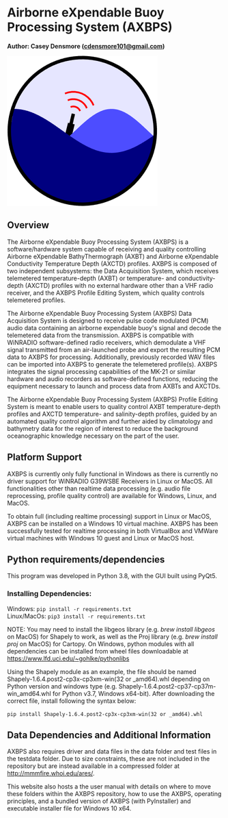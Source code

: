 # **Airborne eXpendable Buoy Processing System (AXBPS)**


**Author: Casey Densmore (cdensmore101@gmail.com)**

![Icon](lib/dropicon.png)


## Overview <a id="overview"></a>
The Airborne eXpendable Buoy Processing System (AXBPS) is a software/hardware system capable of receiving and quality controlling Airborne eXpendable BathyThermograph (AXBT) and Airborne eXpendable Conductivity Temperature Depth (AXCTD) profiles. AXBPS is composed of two independent subsystems: the Data Acquisition System, which receives telemetered temperature-depth (AXBT) or temperature- and conductivity- depth (AXCTD) profiles with no external hardware other than a VHF radio receiver, and the AXBPS Profile Editing System, which quality controls telemetered profiles.

The Airborne eXpendable Buoy Processing System (AXBPS) Data Acquisition System is designed to receive pulse code modulated (PCM) audio data containing an airborne expendable buoy's signal and decode the telemetered data from the transmission. AXBPS is compatible with WiNRADIO software-defined radio receivers, which demodulate a VHF signal transmitted from an air-launched probe and export the resulting PCM data to AXBPS for processing. Additionally, previously recorded WAV files can be imported into AXBPS to generate the telemetered profile(s). AXBPS integrates the signal processing capabilities of the MK-21 or similar hardware and audio recorders as software-defined functions, reducing the equipment necessary to launch and process data from AXBTs and AXCTDs. 

The Airborne eXpendable Buoy Processing System (AXBPS) Profile Editing System is meant to enable users to quality control AXBT temperature-depth profiles and AXCTD temperature- and salinity-depth profiles, guided by an automated quality control algorithm and further aided by climatology and bathymetry data for the region of interest to reduce the background oceanographic knowledge necessary on the part of the user. 


## Platform Support
AXBPS is currently only fully functional in Windows as there is currently
no driver support for WiNRADIO G39WSBE Receivers in Linux or MacOS. All functionalities other than realtime data processing (e.g. audio file reprocessing, profile quality control) are available for Windows, Linux, and MacOS.

To obtain full (including realtime processing) support in Linux or MacOS, AXBPS can be installed on a Windows 10 virtual machine. AXBPS has been successfully tested for realtime processing in both VirtualBox and VMWare virtual machines with Windows 10 guest and Linux or MacOS host.


## Python requirements/dependencies
This program was developed in Python 3.8, with the GUI built using PyQt5.

	
### Installing Dependencies:
Windows: `pip install -r requirements.txt`  
Linux/MacOs: `pip3 install -r requirements.txt`

NOTE: You may need to install the libgeos library (e.g. *brew install libgeos* on MacOS) for Shapely to work, as well as the Proj library (e.g. *brew install proj* on MacOS) for Cartopy. On Windows, python modules with all dependencies can be installed from wheel files downloadable at https://www.lfd.uci.edu/~gohlke/pythonlibs

Using the Shapely module as an example, the file should be named Shapely-1.6.4.post2-cp3x-cp3xm-win(32 or _amd64).whl depending on Python version and windows type (e.g. Shapely-1.6.4.post2-cp37-cp37m-win_amd64.whl for Python v3.7, Windows x64-bit). After downloading the correct file, install following the syntax below:

```
pip install Shapely-1.6.4.post2-cp3x-cp3xm-win(32 or _amd64).whl 
```




## Data Dependencies and Additional Information

AXBPS also requires driver and data files in the data folder and test files in the testdata folder. Due to size constraints, these are not included in the repository but are instead available in a compressed folder at http://mmmfire.whoi.edu/ares/. 

This website also hosts a the user manual with details on where to move these folders within the AXBPS repository, how to use the AXBPS, operating principles, and a bundled version of AXBPS (with PyInstaller) and executable installer file for Windows 10 x64. 
